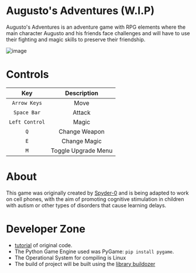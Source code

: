 # Augusto's Adventures (W.I.P)
Augusto's Adventures is an adventure game with RPG elements where the main character Augusto and his friends face challenges and will have to use their fighting and magic skills to preserve their friendship.

![image](https://user-images.githubusercontent.com/85440857/160607397-d085869c-3910-4091-b790-be096ee72b5a.png)

# Controls
| Key | Description |
| :---: | :---: |
| `Arrow Keys` | Move |
| `Space Bar` | Attack |
| `Left Control` | Magic |
| `Q` | Change Weapon |
| `E` | Change Magic |
| `M` | Toggle Upgrade Menu |

# About

This game was originally created by [Spyder-0](https://github.com/Spyder-0/Zelda-with-Python) and is being adapted to work on cell phones, with the aim of promoting cognitive stimulation in children with autism or other types of disorders that cause learning delays.

# Developer Zone
- [tutorial](https://youtu.be/QU1pPzEGrqw) of original code.
- The Python Game Engine used was PyGame: `pip install pygame`.
- The Operational System for compiling is Linux
- The build of project will be built using the [library buildozer](https://buildozer.readthedocs.io)
